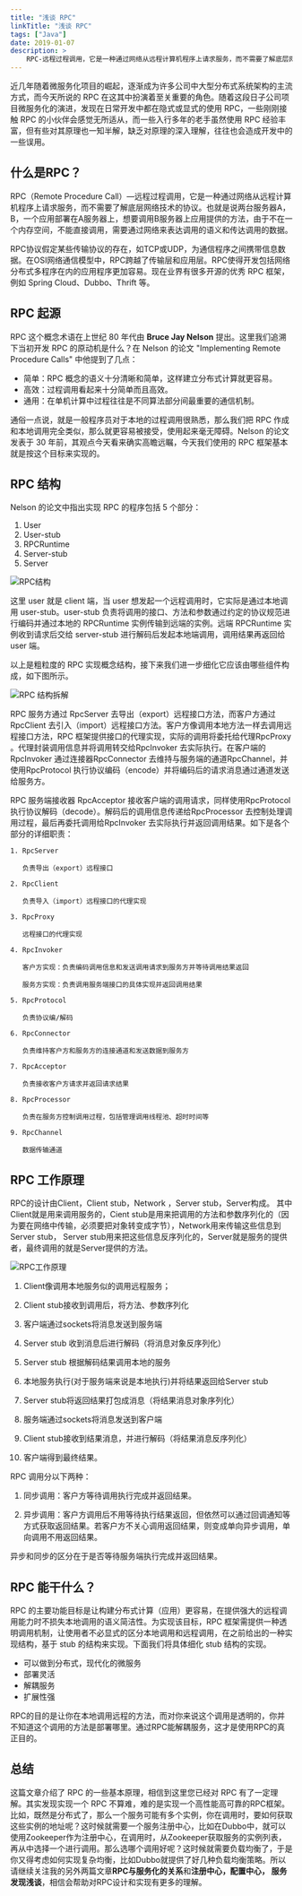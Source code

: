 ```yaml
---
title: "浅谈 RPC"
linkTitle: "浅谈 RPC"
tags: ["Java"]
date: 2019-01-07
description: >
    RPC-远程过程调用，它是一种通过网络从远程计算机程序上请求服务，而不需要了解底层网络技术的协议。
---
```


近几年随着微服务化项目的崛起，逐渐成为许多公司中大型分布式系统架构的主流方式，而今天所说的 RPC 在这其中扮演着至关重要的角色。随着这段日子公司项目微服务化的演进，发现在日常开发中都在隐式或显式的使用 RPC，一些刚刚接触 RPC 的小伙伴会感觉无所适从，而一些入行多年的老手虽然使用 RPC 经验丰富，但有些对其原理也一知半解，缺乏对原理的深入理解，往往也会造成开发中的一些误用。

## 什么是RPC？

RPC（Remote Procedure Call）—远程过程调用，它是一种通过网络从远程计算机程序上请求服务，而不需要了解底层网络技术的协议。也就是说两台服务器A，B，一个应用部署在A服务器上，想要调用B服务器上应用提供的方法，由于不在一个内存空间，不能直接调用，需要通过网络来表达调用的语义和传达调用的数据。

RPC协议假定某些传输协议的存在，如TCP或UDP，为通信程序之间携带信息数据。在OSI网络通信模型中，RPC跨越了传输层和应用层。RPC使得开发包括网络分布式多程序在内的应用程序更加容易。现在业界有很多开源的优秀 RPC 框架，例如 Spring Cloud、Dubbo、Thrift 等。

## RPC 起源

RPC 这个概念术语在上世纪 80 年代由 **Bruce Jay Nelson** 提出。这里我们追溯下当初开发 RPC 的原动机是什么？在 Nelson 的论文 "Implementing Remote Procedure Calls" 中他提到了几点：
* 简单：RPC 概念的语义十分清晰和简单，这样建立分布式计算就更容易。
* 高效：过程调用看起来十分简单而且高效。
* 通用：在单机计算中过程往往是不同算法部分间最重要的通信机制。 

通俗一点说，就是一般程序员对于本地的过程调用很熟悉，那么我们把 RPC 作成和本地调用完全类似，那么就更容易被接受，使用起来毫无障碍。Nelson 的论文发表于 30 年前，其观点今天看来确实高瞻远瞩，今天我们使用的 RPC 框架基本就是按这个目标来实现的。

## RPC 结构

Nelson 的论文中指出实现 RPC 的程序包括 5 个部分：
1. User
2. User-stub
3. RPCRuntime
4. Server-stub
5. Server

![RPC结构](/imgs/blog/rpc/rpc-structure-1.png)

这里 user 就是 client 端，当 user 想发起一个远程调用时，它实际是通过本地调用 user-stub。user-stub 负责将调用的接口、方法和参数通过约定的协议规范进行编码并通过本地的 RPCRuntime 实例传输到远端的实例。远端 RPCRuntime 实例收到请求后交给 server-stub 进行解码后发起本地端调用，调用结果再返回给 user 端。

以上是粗粒度的 RPC 实现概念结构，接下来我们进一步细化它应该由哪些组件构成，如下图所示。

![RPC 结构拆解](/imgs/blog/rpc/rpc-structure-2.png)

RPC 服务方通过 RpcServer 去导出（export）远程接口方法，而客户方通过 RpcClient 去引入（import）远程接口方法。客户方像调用本地方法一样去调用远程接口方法，RPC 框架提供接口的代理实现，实际的调用将委托给代理RpcProxy 。代理封装调用信息并将调用转交给RpcInvoker 去实际执行。在客户端的RpcInvoker 通过连接器RpcConnector 去维持与服务端的通道RpcChannel，并使用RpcProtocol 执行协议编码（encode）并将编码后的请求消息通过通道发送给服务方。

RPC 服务端接收器 RpcAcceptor 接收客户端的调用请求，同样使用RpcProtocol 执行协议解码（decode）。解码后的调用信息传递给RpcProcessor 去控制处理调用过程，最后再委托调用给RpcInvoker 去实际执行并返回调用结果。如下是各个部分的详细职责：

```
1. RpcServer  

   负责导出（export）远程接口  

2. RpcClient  

   负责导入（import）远程接口的代理实现  

3. RpcProxy  

   远程接口的代理实现  

4. RpcInvoker  

   客户方实现：负责编码调用信息和发送调用请求到服务方并等待调用结果返回  

   服务方实现：负责调用服务端接口的具体实现并返回调用结果  

5. RpcProtocol  

   负责协议编/解码  

6. RpcConnector  

   负责维持客户方和服务方的连接通道和发送数据到服务方  

7. RpcAcceptor  

   负责接收客户方请求并返回请求结果  

8. RpcProcessor  

   负责在服务方控制调用过程，包括管理调用线程池、超时时间等  

9. RpcChannel  

   数据传输通道 
```

## RPC 工作原理

RPC的设计由Client，Client stub，Network ，Server stub，Server构成。 其中Client就是用来调用服务的，Cient stub是用来把调用的方法和参数序列化的（因为要在网络中传输，必须要把对象转变成字节），Network用来传输这些信息到Server stub， Server stub用来把这些信息反序列化的，Server就是服务的提供者，最终调用的就是Server提供的方法。

![RPC工作原理](/imgs/blog/rpc/rpc-work-principle.png)

1. Client像调用本地服务似的调用远程服务； 

2. Client stub接收到调用后，将方法、参数序列化 

3. 客户端通过sockets将消息发送到服务端 

4. Server stub 收到消息后进行解码（将消息对象反序列化） 

5. Server stub 根据解码结果调用本地的服务 

6. 本地服务执行(对于服务端来说是本地执行)并将结果返回给Server stub 

7. Server stub将返回结果打包成消息（将结果消息对象序列化） 

8. 服务端通过sockets将消息发送到客户端

9. Client stub接收到结果消息，并进行解码（将结果消息反序列化） 

10. 客户端得到最终结果。

RPC 调用分以下两种：

1. 同步调用：客户方等待调用执行完成并返回结果。

2. 异步调用：客户方调用后不用等待执行结果返回，但依然可以通过回调通知等方式获取返回结果。若客户方不关心调用返回结果，则变成单向异步调用，单向调用不用返回结果。

异步和同步的区分在于是否等待服务端执行完成并返回结果。
   
## RPC 能干什么？

RPC 的主要功能目标是让构建分布式计算（应用）更容易，在提供强大的远程调用能力时不损失本地调用的语义简洁性。为实现该目标，RPC 框架需提供一种透明调用机制，让使用者不必显式的区分本地调用和远程调用，在之前给出的一种实现结构，基于 stub 的结构来实现。下面我们将具体细化 stub 结构的实现。

* 可以做到分布式，现代化的微服务
* 部署灵活
* 解耦服务
* 扩展性强

RPC的目的是让你在本地调用远程的方法，而对你来说这个调用是透明的，你并不知道这个调用的方法是部署哪里。通过RPC能解耦服务，这才是使用RPC的真正目的。

## 总结

这篇文章介绍了 RPC 的一些基本原理，相信到这里您已经对 RPC 有了一定理解。其实发现实现一个 RPC 不算难，难的是实现一个高性能高可靠的RPC框架。比如，既然是分布式了，那么一个服务可能有多个实例，你在调用时，要如何获取这些实例的地址呢？这时候就需要一个服务注册中心，比如在Dubbo中，就可以使用Zookeeper作为注册中心，在调用时，从Zookeeper获取服务的实例列表，再从中选择一个进行调用。那么选哪个调用好呢？这时候就需要负载均衡了，于是你又得考虑如何实现复杂均衡，比如Dubbo就提供了好几种负载均衡策略。所以请继续关注我的另外两篇文章**RPC与服务化的关系**和**注册中心，配置中心， 服务发现浅谈**，相信会帮助对RPC设计和实现有更多的理解。
